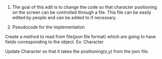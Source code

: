 1. The goal of this edit is to change the code so that character positioning on the screen can be controlled through a file. This file can be easily edited by people and can be added to if necessary.

2. Pseudocode for the implementation

Create a method to read from file(json file format) which are going to have fields corresponding to the object. Ex: Character

Update Character so that it takes the positioning(x,y) from the json file.

